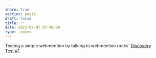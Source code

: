 ```yaml
---
share: true
section: posts
draft: false
title: ""
date: 2023-07-07 07:46:00
type: _notes
---
```



Testing a simple webmention by talking to webmention.rocks' [Discovery Test #1](https://webmention.rocks/test/1).
